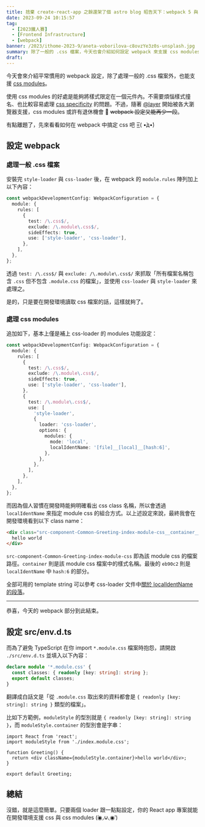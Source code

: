 ```yaml
---
title: 捨棄 create-react-app 之餘還架了個 astro blog 昭告天下：webpack 5 與 css
date: 2023-09-24 10:15:57
tag:
  - [2023鐵人賽]
  - [Frontend Infrastructure]
  - [webpack]
banner: /2023/ithome-2023-9/aneta-voborilova-c8ovzYe3z0s-unsplash.jpg
summary: 除了一般的 .css 檔案，今天也會介紹如何設定 webpack 來支援 css modules
draft:
---
```


今天會來介紹平常慣用的 webpack 設定，除了處理一般的 .css 檔案外，也能支援 [css modules](https://css-tricks.com/css-modules-part-1-need/)。

使用 css modules 的好處是能夠將樣式限定在一個元件內。不需要煩惱樣式撞名、也比較容易處理 [css specificity](https://developer.mozilla.org/en-US/docs/Web/CSS/Specificity) 的問題。不過，隨著 [@layer](https://developer.mozilla.org/en-US/docs/Web/CSS/@layer) 開始被各大瀏覽器支援，css modules 或許有退休機會 🤔 ~~webpack 設定又能再少一段~~。

有點離題了，先來看看如何在 webpack 中搞定 css 吧 =͟͟͞͞( •̀д•́)

## 設定 webpack

### 處理一般 .css 檔案

安裝完 `style-loader` 與 `css-loader` 後，在 webpack 的 `module.rules` 陣列加上以下內容：

```ts
const webpackDevelopmentConfig: WebpackConfiguration = {
  module: {
    rules: [
      {
        test: /\.css$/,
        exclude: /\.module\.css$/,
        sideEffects: true,
        use: ['style-loader', 'css-loader'],
      },
    ],
  },
};
```

透過 `test: /\.css$/` 與 `exclude: /\.module\.css$/` 來抓取「所有檔案名稱包含 `.css` 但不包含 `.module.css` 的檔案」，並使用 `css-loader` 與 `style-loader` 來處理之。

是的，只是要在開發環境讀取 css 檔案的話，這樣就夠了。

### 處理 css modules

追加如下，基本上僅是補上 css-loader 的 modules 功能設定：

```ts
const webpackDevelopmentConfig: WebpackConfiguration = {
  module: {
    rules: [
      {
        test: /\.css$/,
        exclude: /\.module\.css$/,
        sideEffects: true,
        use: ['style-loader', 'css-loader'],
      },
      {
        test: /\.module\.css$/,
        use: [
          'style-loader',
          {
            loader: 'css-loader',
            options: {
              modules: {
                mode: 'local',
                localIdentName: '[file]__[local]__[hash:6]',
              },
            },
          },
        ],
      },
    ],
  },
};
```

而因為個人習慣在開發時能夠明確看出 css class 名稱，所以會透過 `localIdentName` 來指定 module css 的組合方式。以上述設定來說，最終我會在開發環境看到以下 class name：

```html
<div class="src-component-Common-Greeting-index-module-css__container__eb90c2">
  hello world
</div>
```

`src-component-Common-Greeting-index-module-css` 即為該 module css 的檔案路徑。`container` 則是該 module css 檔案中的樣式名稱。最後的 `eb90c2` 則是 `localIdentName` 中 `hash:6` 的部分。

全部可用的 template string 可以參考 css-loader 文件中[關於 localIdentName 的段落](https://webpack.js.org/loaders/css-loader/#localidentname)。

---

恭喜，今天的 webpack 部分到此結束。

## 設定 src/env.d.ts

而為了避免 TypeScript 在你 import `*.module.css` 檔案時抱怨，請開啟 `./src/env.d.ts` 並填入以下內容：

```ts
declare module '*.module.css' {
  const classes: { readonly [key: string]: string };
  export default classes;
}
```

翻譯成白話文是「從 `.module.css` 取出來的資料都會是 `{ readonly [key: string]: string }` 類型的檔案」。

比如下方範例，`moduleStyle` 的型別就是 `{ readonly [key: string]: string }`，而 `moduleStyle.container` 的型別會是字串：

```tsx
import React from 'react';
import moduleStyle from './index.module.css';

function Greeting() {
  return <div className={moduleStyle.container}>hello world</div>;
}

export default Greeting;
```

## 總結

沒錯，就是這麼簡單。只要兩個 loader 跟一點點設定，你的 React app 專案就能在開發環境支援 css 與 css modules (́◉◞౪◟◉‵)
